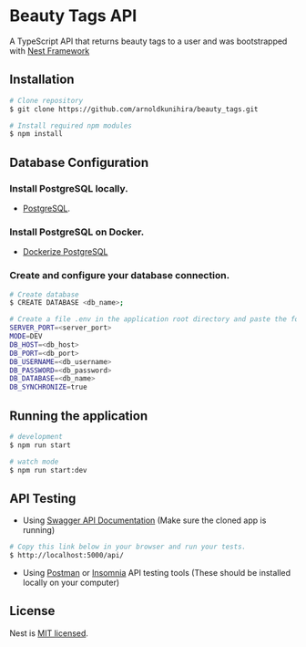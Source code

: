 # Beauty Tags API

A TypeScript API that returns beauty tags to a user and was bootstrapped with [Nest Framework](https://nestjs.com/)

## Installation

```bash
# Clone repository
$ git clone https://github.com/arnoldkunihira/beauty_tags.git

# Install required npm modules
$ npm install
```

## Database Configuration

### Install PostgreSQL locally.

- [PostgreSQL](https://www.postgresql.org/). 

### Install PostgreSQL on Docker.

- [Dockerize PostgreSQL](https://docs.docker.com/samples/postgresql_service/)

### Create and configure your database connection.

```bash
# Create database
$ CREATE DATABASE <db_name>;

# Create a file .env in the application root directory and paste the following variables
SERVER_PORT=<server_port>
MODE=DEV
DB_HOST=<db_host>
DB_PORT=<db_port>
DB_USERNAME=<db_username>
DB_PASSWORD=<db_password>
DB_DATABASE=<db_name>
DB_SYNCHRONIZE=true
```

## Running the application

```bash
# development
$ npm run start

# watch mode
$ npm run start:dev
```

## API Testing

- Using [Swagger API Documentation](https://swagger.io/docs/) (Make sure the cloned app is running)

```bash
# Copy this link below in your browser and run your tests. 
$ http://localhost:5000/api/

```
- Using [Postman](https://www.postman.com/downloads/) or [Insomnia](https://insomnia.rest/download) API testing tools (These should be installed locally on your computer)

## License

Nest is [MIT licensed](LICENSE).
